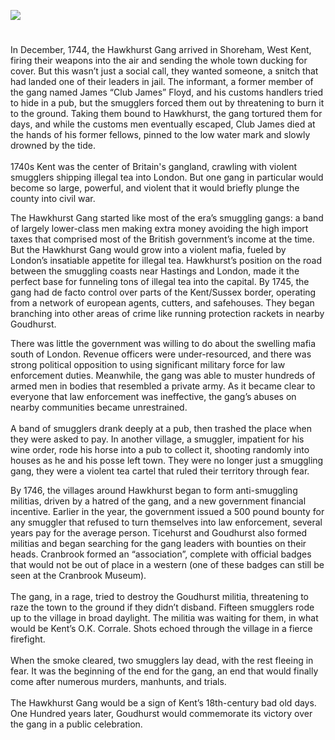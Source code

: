 <a href="https://www.kent-maps.online"><img src="https://kent-map.github.io/mdpress/juncture/ve-button.png"></a>
<param ve-config title="Kent’s 18th-century Gang War" author="Joseph Dragovich" layout="vtl" banner="https://raw.githubusercontent.com/kent-map/images/main/banners/18c.jpg">

<param ve-entity eid="Q2257157" aliases="Shoreham">
<param ve-entity eid="Q2019734" aliases="Goudhurst">
<param ve-entity eid="Q2744669" aliases="Hawkhurst">
<param ve-entity eid="Q2160826" aliases="Cranbrook">

#

In December, 1744, the Hawkhurst Gang arrived in Shoreham, West Kent, firing their weapons into the air and sending the whole town ducking for cover. But this wasn’t just a social call, they wanted someone, a snitch that had landed one of their leaders in jail. The informant, a former member of the gang named James “Club James” Floyd, and his customs handlers tried to hide in a pub, but the smugglers forced them out by threatening to burn it to the ground. Taking them bound to Hawkhurst, the gang tortured them for days, and while the customs men eventually escaped, Club James died at the hands of his former fellows, pinned to the low water mark and slowly drowned by the tide. 
<br><br>
1740s Kent was the center of Britain's gangland, crawling with violent smugglers shipping illegal tea into London. But one gang in particular would become so large, powerful, and violent that it would briefly plunge the county into civil war. 
<param ve-image url="https://upload.wikimedia.org/wikipedia/commons/9/93/Smugglers_by_John_Atkinson.jpg" label="Smugglers" attribution="John Atkinson" license="Public domain, via Wikimedia Commons">

The Hawkhurst Gang started like most of the era’s smuggling gangs: a band of largely lower-class men making extra money avoiding the high import taxes that comprised most of the British government’s income at the time. But the Hawkhurst Gang would grow into a violent mafia, fueled by London’s insatiable appetite for illegal tea. Hawkhurst’s position on the road between the smuggling coasts near Hastings and London, made it the perfect base for funneling tons of illegal tea into the capital. By 1745, the gang had de facto control over parts of the Kent/Sussex border, operating from a network of european agents, cutters, and safehouses. They began branching into other areas of crime like running protection rackets in nearby Goudhurst. 
<param ve-image url="https://upload.wikimedia.org/wikipedia/commons/c/c3/Hawkhurst_sign%2C_High_Street_-_geograph.org.uk_-_331683.jpg" label="Hawkhurst sign, High Street" attribution="Oast House Archive" license="CC BY-SA 2.0">

There was little the government was willing to do about the swelling mafia south of London. Revenue officers were under-resourced, and there was strong political opposition to using significant military force for law enforcement duties. Meanwhile, the gang was able to muster hundreds of armed men in bodies that resembled a private army. As it became clear to everyone that law enforcement was ineffective, the gang’s abuses on nearby communities became unrestrained. 
<br><br>
A band of smugglers drank deeply at a pub, then trashed the place when they were asked to pay. In another village, a smuggler, impatient for his wine order, rode his horse into a pub to collect it, shooting randomly into houses as he and his posse left town. They were no longer just a smuggling gang, they were a violent tea cartel that ruled their territory through fear. 
<param ve-image url="https://upload.wikimedia.org/wikipedia/commons/7/7a/Smugglers_RMG_BHC1077.tiff" label="Smugglers" attribution="Royal Museums Greenwich, Public domain, via Wikimedia Commons">

By 1746, the villages around Hawkhurst began to form anti-smuggling militias, driven by a hatred of the gang, and a new government financial incentive. Earlier in the year, the government issued a 500 pound bounty for any smuggler that refused to turn themselves into law enforcement, several years pay for the average person. Ticehurst and Goudhurst also formed militias and began searching for the gang leaders with bounties on their heads. Cranbrook formed an “association”, complete with official badges that would not be out of place in a western (one of these badges can still be seen at the Cranbrook Museum). 
<br><br>
The gang, in a rage, tried to destroy the Goudhurst militia, threatening to raze the town to the ground if they didn’t disband. Fifteen smugglers rode up to the village in broad daylight. The militia was waiting for them, in what would be Kent’s O.K. Corrale. Shots echoed through the village in a fierce firefight. 
<br><br>
When the smoke cleared, two smugglers lay dead, with the rest fleeing in fear. It was the beginning of the end for the gang, an end that would finally come after numerous murders, manhunts, and trials. 
<br><br>
The Hawkhurst Gang would be a sign of Kent’s 18th-century bad old days. One Hundred years later, Goudhurst would commemorate its victory over the gang in a public celebration. 
<param ve-image url="https://upload.wikimedia.org/wikipedia/commons/7/73/Goudhurst_-_geograph.org.uk_-_2738958.jpg" label="Goudhurst" attribution="Helmut Zozmann via Wikimedia Commons" license="CC BY-SA 2.0">
